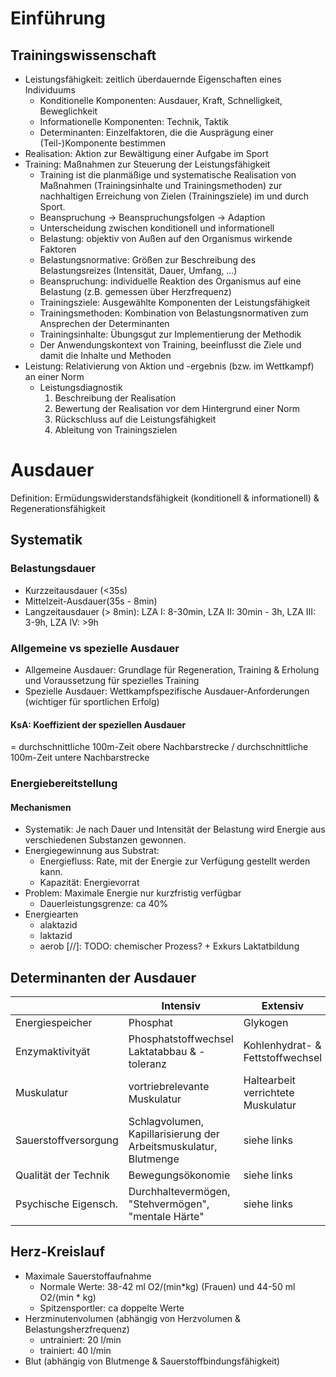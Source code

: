 # Einführung
## Trainingswissenschaft
* Leistungsfähigkeit: zeitlich überdauernde Eigenschaften eines Individuums
    - Konditionelle Komponenten: Ausdauer, Kraft, Schnelligkeit, Beweglichkeit
    - Informationelle Komponenten: Technik, Taktik
    - Determinanten: Einzelfaktoren, die die Ausprägung einer (Teil-)Komponente bestimmen
* Realisation: Aktion zur Bewältigung einer Aufgabe im Sport
* Training: Maßnahmen zur Steuerung der Leistungsfähigkeit
    - Training ist die planmäßige und systematische Realisation von Maßnahmen (Trainingsinhalte und Trainingsmethoden) zur nachhaltigen Erreichung von Zielen (Trainingsziele)
im und durch Sport.
    - Beanspruchung -> Beanspruchungsfolgen -> Adaption 
    - Unterscheidung zwischen konditionell und informationell
    - Belastung: objektiv von Außen auf den Organismus wirkende Faktoren
    - Belastungsnormative: Größen zur Beschreibung des Belastungsreizes (Intensität, Dauer, Umfang, ...)
    - Beanspruchung: individuelle Reaktion des Organismus auf eine Belastung (z.B. gemessen über Herzfrequenz)
    - Trainingsziele: Ausgewählte Komponenten der Leistungsfähigkeit
    - Trainingsmethoden: Kombination von Belastungsnormativen zum Ansprechen der Determinanten
    - Trainingsinhalte: Übungsgut zur Implementierung der Methodik
    - Der Anwendungskontext von Training, beeinflusst die Ziele und damit die Inhalte und Methoden
* Leistung: Relativierung von Aktion und -ergebnis (bzw. im Wettkampf) an einer Norm
    - Leistungsdiagnostik
        1. Beschreibung der Realisation
        2. Bewertung der Realisation vor dem Hintergrund einer Norm
        3. Rückschluss auf die Leistungsfähigkeit
        4. Ableitung von Trainingszielen


# Ausdauer
Definition: Ermüdungswiderstandsfähigkeit (konditionell & informationell) & Regenerationsfähigkeit

## Systematik
### Belastungsdauer
* Kurzzeitausdauer (<35s)
* Mittelzeit-Ausdauer(35s - 8min)
* Langzeitausdauer (> 8min): LZA I: 8-30min, LZA II: 30min - 3h, LZA III: 3-9h, LZA IV: >9h

### Allgemeine vs spezielle Ausdauer
* Allgemeine Ausdauer: Grundlage für Regeneration, Training & Erholung und Voraussetzung für spezielles Training
* Spezielle Ausdauer: Wettkampfspezifische Ausdauer-Anforderungen (wichtiger für sportlichen Erfolg)

#### KsA: Koeffizient der speziellen Ausdauer
= durchschnittliche 100m-Zeit obere Nachbarstrecke / durchschnittliche 100m-Zeit untere Nachbarstrecke

### Energiebereitstellung
#### Mechanismen
* Systematik: Je nach Dauer und Intensität der Belastung wird Energie aus verschiedenen Substanzen gewonnen.
* Energiegewinnung aus Substrat:
    - Energiefluss: Rate, mit der Energie zur Verfügung gestellt werden kann.
    - Kapazität: Energievorrat
* Problem: Maximale Energie nur kurzfristig verfügbar
    - Dauerleistungsgrenze: ca 40%
* Energiearten
    - alaktazid
    - laktazid
    - aerob
[//]: TODO: chemischer Prozess? + Exkurs Laktatbildung

## Determinanten der Ausdauer
|                      | Intensiv                                                         | Extensiv                           |
|----------------------|------------------------------------------------------------------|------------------------------------|
| Energiespeicher      | Phosphat                                                         | Glykogen                           |
| Enzymaktivityät      | Phosphatstoffwechsel<br>Laktatabbau & -toleranz                  | Kohlenhydrat- & Fettstoffwechsel   |
| Muskulatur           | vortriebrelevante Muskulatur                                     | Haltearbeit verrichtete Muskulatur |
| Sauerstoffversorgung | Schlagvolumen, Kapillarisierung der Arbeitsmuskulatur, Blutmenge | siehe links                        |
| Qualität der Technik | Bewegungsökonomie                                                | siehe links                        |
| Psychische Eigensch. | Durchhaltevermögen, "Stehvermögen", "mentale Härte"              | siehe links                        |

## Herz-Kreislauf
* Maximale Sauerstoffaufnahme 
    - Normale Werte: 38-42 ml O2/(min*kg) (Frauen) und 44-50 ml O2/(min * kg)
    - Spitzensportler: ca doppelte Werte
* Herzminutenvolumen (abhängig von Herzvolumen & Belastungsherzfrequenz)
    - untrainiert: 20 l/min
    - trainiert: 40 l/min
* Blut (abhängig von Blutmenge & Sauerstoffbindungsfähigkeit)

